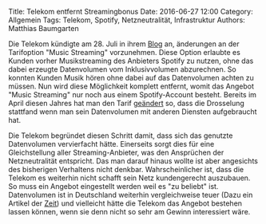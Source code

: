 Title: Telekom entfernt Streamingbonus
Date: 2016-06-27 12:00
Category: Allgemein
Tags: Telekom, Spotify, Netzneutralität, Infrastruktur
Authors: Matthias Baumgarten

Die Telekom kündigte am 28. Juli in ihrem [Blog](https://telekomhilft.telekom.de/t5/Blog/Wichtige-Information-zur-Option-Music-Streaming-fuer-Neukunden/ba-p/2034561) an, änderungen an der Tarifoption "Music Streaming" vorzunehmen.
Diese Option erlaubte es Kunden vorher Musikstreaming des Anbieters Spotify zu nutzen, ohne das dabei erzeugte Datenvolumen vom Inklusivvolumen abzurechnen. So konnten Kunden Musik hören ohne dabei auf das Datenvolumen achten zu müssen.
Nun wird diese Möglichkeit komplett entfernt, womit das Angebot "Music Streaming" nur noch aus einem Spotify-Account besteht. Bereits im April diesen Jahres hat man den Tarif [geändert](https://telekomhilft.telekom.de/t5/Blog/Anderungen-bei-quot-Music-Streaming-quot/ba-p/1792545)
so, dass die Drosselung stattfand wenn man sein Datenvolumen mit anderen Diensten aufgebraucht hat.

Die Telekom begründet diesen Schritt damit, dass sich das genutzte Datenvolumen vervierfacht hätte. Einerseits sorgt dies für eine Gleichstellung aller Streaming-Anbieter, was den Ansprüchen der Netzneutralität entspricht. Das man darauf hinaus wollte ist aber angesichts des bisherigen Verhaltens nicht denkbar.
Wahrscheinlicher ist, dass die Telekom es weiterhin nicht schafft sein Netz kundengerecht auszubauen. So muss ein Angebot eingestellt werden weil es "zu beliebt" ist. 
Datenvolumen ist in Deutschland weiterhin vergleichweise teuer (Dazu ein Artikel der [Zeit](http://www.welt.de/wirtschaft/webwelt/article141320502/Deutsche-zahlen-gewaltig-fuer-winziges-Datenvolumen.html)) und vielleicht hätte die Telekom das Angebot bestehen lassen können, wenn sie denn nicht so sehr am Gewinn interessiert wäre.